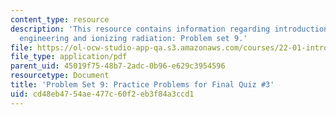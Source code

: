 ```yaml
---
content_type: resource
description: 'This resource contains information regarding introduction to nuclear
  engineering and ionizing radiation: Problem set 9.'
file: https://ol-ocw-studio-app-qa.s3.amazonaws.com/courses/22-01-introduction-to-nuclear-engineering-and-ionizing-radiation-fall-2016/cd48eb4754ae477c60f2eb3f84a3ccd1_MIT22_01F16_ProblemSet9.pdf
file_type: application/pdf
parent_uid: 45019f75-48b7-2adc-0b96-e629c3954596
resourcetype: Document
title: 'Problem Set 9: Practice Problems for Final Quiz #3'
uid: cd48eb47-54ae-477c-60f2-eb3f84a3ccd1
---
```

